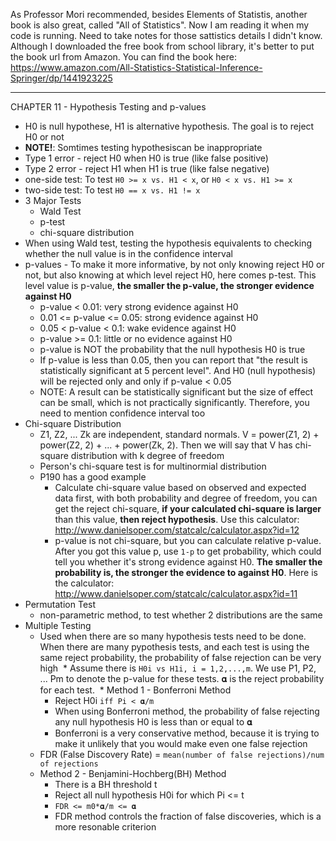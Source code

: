 As Professor Mori recommended, besides Elements of Statistis, another book is also great, called "All of Statistics". Now I am reading it when my code is running. Need to take notes for those sattistics details I didn't know. Although I downloaded the free book from school library, it's better to put the book url from Amazon. You can find the book here: https://www.amazon.com/All-Statistics-Statistical-Inference-Springer/dp/1441923225


**************************************************************************************

CHAPTER 11 - Hypothesis Testing and p-values

* H0 is null hypothese, H1 is alternative hypothesis. The goal is to reject H0 or not
* <b>NOTE!</b>: Somtimes testing hypothesiscan be inappropriate
* Type 1 error - reject H0 when H0 is true (like false positive)
* Type 2 error - reject H1 when H1 is true (like false negative)
* one-side test: To test `H0 >= x vs. H1 < x`, or `H0 < x vs. H1 >= x`
* two-side test: To test `H0 == x vs. H1 != x`
* 3 Major Tests
  * Wald Test
  * p-test
  * chi-square distribution
* When using Wald test, testing the hypothesis equivalents to checking whether the null value is in the confidence interval
* p-values - To make it more informative, by not only knowing reject H0 or not, but also knowing at which level reject H0, here comes p-test. This level value is p-value, <b>the smaller the p-value, the stronger evidence against H0</b>
  * p-value < 0.01: very strong evidence against H0
  * 0.01 <= p-value <= 0.05: strong evidence against H0
  * 0.05 < p-value < 0.1: wake evidence against H0
  * p-value >= 0.1: little or no evidence against H0
  * p-value is NOT the probability that the null hypothesis H0 is true
  * If p-value is less than 0.05, then you can report that "the result is statistically significant at 5 percent level". And H0 (null hypothesis) will be rejected only and only if p-value < 0.05
  * NOTE: A result can be statistically significant but the size of effect can be small, which is not practically significantly. Therefore, you need to mention confidence interval too
* Chi-square Distribution
  * Z1, Z2, ... Zk are independent, standard normals. V = power(Z1, 2) + power(Z2, 2) + ... + power(Zk, 2). Then we will say that V has chi-square distribution with k degree of freedom
  * Person's chi-square test is for multinormial distribution
  * P190 has a good example
    * Calculate chi-square value based on observed and expected data first, with both probability and degree of freedom, you can get the reject chi-square, <b>if your calculated chi-square is larger</b> than this value, <b>then reject hypothesis</b>. Use this calculator: http://www.danielsoper.com/statcalc/calculator.aspx?id=12
    * p-value is not chi-square, but you can calculate relative p-value. After you got this value p, use `1-p` to get probability, which could tell you whether it's strong evidence against H0. <b>The smaller the probability is, the stronger the evidence to against H0</b>. Here is the calculator: http://www.danielsoper.com/statcalc/calculator.aspx?id=11
* Permutation Test
  * non-parametric method, to test whether 2 distributions are the same
* Multiple Testing
  * Used when there are so many hypothesis tests need to be done. When there are many pypothesis tests, and each test is using the same reject probability, the probability of false rejection can be very high
  * Assume there is `H0i vs H1i, i = 1,2,...,m`. We use P1, P2, ... Pm to denote the p-value for these tests. 𝛂 is the reject probability for each test.
  * Method 1 - Bonferroni Method
    * Reject H0i `iff Pi < 𝛂/m`
    * When using Bonferroni method, the probability of false rejecting any null hypothesis H0 is less than or equal to 𝛂
    * Bonferroni is a very conservative method, because it is trying to make it unlikely that you would make even one false rejection
  * FDR (False Discovery Rate) = `mean(number of false rejections)/num of rejections`
  * Method 2 - Benjamini-Hochberg(BH) Method
    * There is a BH threshold t
    * Reject all null hypothesis H0i for which Pi <= t
    * `FDR <= m0*𝛂/m <= 𝛂`
    * FDR method controls the fraction of false discoveries, which is a more resonable criterion
